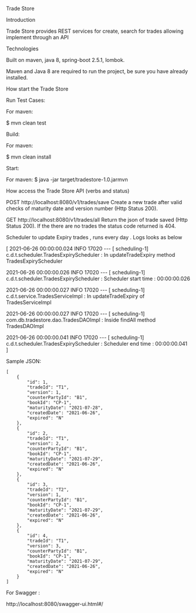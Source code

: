 Trade Store

Introduction

Trade Store provides REST services for create, search for trades allowing implement through an API 

Technologies

Built on maven, java 8, spring-boot 2.5.1, lombok.

Maven and Java 8 are required to run the project, be sure you have already installed.

How start the Trade Store

Run Test Cases:

For maven:

$ mvn clean test

Build:

For maven:

$ mvn clean install

Start:

For maven:
$ java -jar target/tradestore-1.0.jarmvn

How access the Trade Store API (verbs and status)

POST http://localhost:8080/v1/trades/save
Create a new trade after valid checks of maturity date and version number (Http Status 200).

GET http://localhost:8080/v1/trades/all
Return the json of trade saved (Http Status 200). If the there are no trades the status code returned is 404.

Scheduler to update Expiry trades , runs every day . Logs looks as below

[
2021-06-26 00:00:00.024  INFO 17020 --- [   scheduling-1] c.d.t.scheduler.TradesExpiryScheduler    : In updateTradeExpiry method TradesExpiryScheduler

2021-06-26 00:00:00.026  INFO 17020 --- [   scheduling-1] c.d.t.scheduler.TradesExpiryScheduler    : Scheduler start time : 00:00:00.026

2021-06-26 00:00:00.027  INFO 17020 --- [   scheduling-1] c.d.t.service.TradesServiceImpl          : In updateTradeExpiry of TradesServiceImpl

2021-06-26 00:00:00.027  INFO 17020 --- [   scheduling-1] com.db.tradestore.dao.TradesDAOImpl      : Inside findAll method TradesDAOImpl

2021-06-26 00:00:00.041  INFO 17020 --- [   scheduling-1] c.d.t.scheduler.TradesExpiryScheduler    : Scheduler end time : 00:00:00.041
]
 
Sample JSON:

	[
        {
            "id": 1,
            "tradeId": "T1",
            "version": 1,
            "counterPartyId": "B1",
            "bookId": "CP-1",
            "maturityDate": "2021-07-28",
            "createdDate": "2021-06-26",
            "expired": "N"
        },
        {
            "id": 2,
            "tradeId": "T1",
            "version": 2,
            "counterPartyId": "B1",
            "bookId": "CP-1",
            "maturityDate": "2021-07-29",
            "createdDate": "2021-06-26",
            "expired": "N"
        },
        {
            "id": 3,
            "tradeId": "T2",
            "version": 1,
            "counterPartyId": "B1",
            "bookId": "CP-1",
            "maturityDate": "2021-07-29",
            "createdDate": "2021-06-26",
            "expired": "N"
        },
        {
            "id": 4,
            "tradeId": "T1",
            "version": 3,
            "counterPartyId": "B1",
            "bookId": "CP-1",
            "maturityDate": "2021-07-29",
            "createdDate": "2021-06-26",
            "expired": "N"
        }
    ]
	
For Swagger :

http://localhost:8080/swagger-ui.html#/
